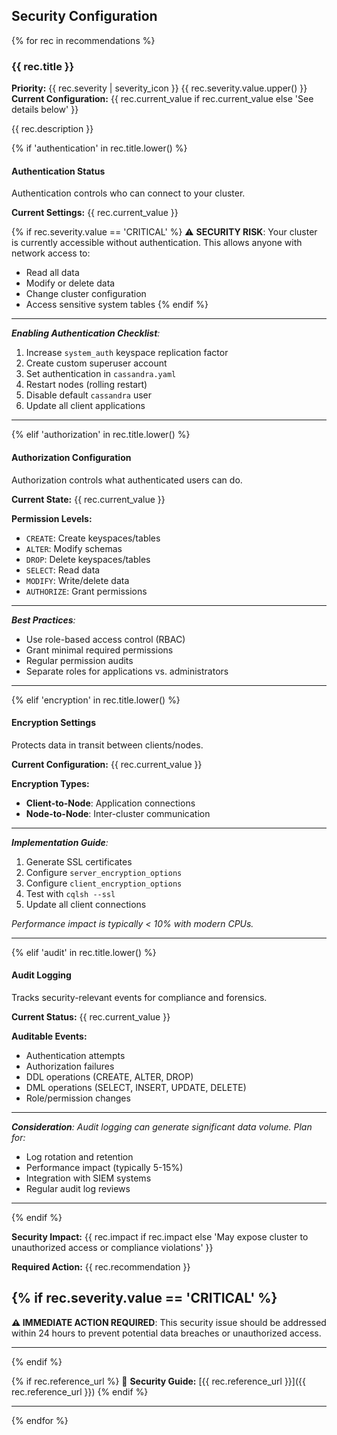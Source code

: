 ## Security Configuration

{% for rec in recommendations %}
### {{ rec.title }}

**Priority:** {{ rec.severity | severity_icon }} {{ rec.severity.value.upper() }}  
**Current Configuration:** {{ rec.current_value if rec.current_value else 'See details below' }}

{{ rec.description }}

{% if 'authentication' in rec.title.lower() %}
#### Authentication Status

Authentication controls who can connect to your cluster.

**Current Settings:**
{{ rec.current_value }}

{% if rec.severity.value == 'CRITICAL' %}
⚠️ **SECURITY RISK**: Your cluster is currently accessible without authentication. This allows anyone with network access to:
- Read all data
- Modify or delete data  
- Change cluster configuration
- Access sensitive system tables
{% endif %}

---

_**Enabling Authentication Checklist**:_
1. Increase `system_auth` keyspace replication factor
2. Create custom superuser account
3. Set authentication in `cassandra.yaml`
4. Restart nodes (rolling restart)
5. Disable default `cassandra` user
6. Update all client applications

---

{% elif 'authorization' in rec.title.lower() %}
#### Authorization Configuration

Authorization controls what authenticated users can do.

**Current State:** {{ rec.current_value }}

**Permission Levels:**
- `CREATE`: Create keyspaces/tables
- `ALTER`: Modify schemas
- `DROP`: Delete keyspaces/tables
- `SELECT`: Read data
- `MODIFY`: Write/delete data
- `AUTHORIZE`: Grant permissions

---

_**Best Practices**:_
- Use role-based access control (RBAC)
- Grant minimal required permissions
- Regular permission audits
- Separate roles for applications vs. administrators

---

{% elif 'encryption' in rec.title.lower() %}
#### Encryption Settings

Protects data in transit between clients/nodes.

**Current Configuration:** {{ rec.current_value }}

**Encryption Types:**
- **Client-to-Node**: Application connections
- **Node-to-Node**: Inter-cluster communication

---

_**Implementation Guide**:_
1. Generate SSL certificates
2. Configure `server_encryption_options`
3. Configure `client_encryption_options`
4. Test with `cqlsh --ssl`
5. Update all client connections

_Performance impact is typically < 10% with modern CPUs._

---

{% elif 'audit' in rec.title.lower() %}
#### Audit Logging

Tracks security-relevant events for compliance and forensics.

**Current Status:** {{ rec.current_value }}

**Auditable Events:**
- Authentication attempts
- Authorization failures
- DDL operations (CREATE, ALTER, DROP)
- DML operations (SELECT, INSERT, UPDATE, DELETE)
- Role/permission changes

---

_**Consideration**: Audit logging can generate significant data volume. Plan for:_
- Log rotation and retention
- Performance impact (typically 5-15%)
- Integration with SIEM systems
- Regular audit log reviews

---
{% endif %}

**Security Impact:** {{ rec.impact if rec.impact else 'May expose cluster to unauthorized access or compliance violations' }}

**Required Action:** {{ rec.recommendation }}

{% if rec.severity.value == 'CRITICAL' %}
---

**⚠️ IMMEDIATE ACTION REQUIRED**: This security issue should be addressed within 24 hours to prevent potential data breaches or unauthorized access.

---
{% endif %}

{% if rec.reference_url %}
🔐 **Security Guide:** [{{ rec.reference_url }}]({{ rec.reference_url }})
{% endif %}

---

{% endfor %}